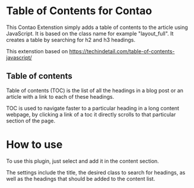 # Table of Contents for Contao
This Contao Extenstion simply adds a table of contents to the article using JavaScript. It is based on the class name for example "layout_full". It creates a table by searching for h2 and h3 headings.

This extenstion based on https://techindetail.com/table-of-contents-javascript/

## Table of contents
Table of contents (TOC) is the list of all the headings in a blog post or an article with a link to each of these headings.

TOC is used to navigate faster to a particular heading in a long content webpage, by clicking a link of a toc it directly scrolls to that particular section of the page.

# How to use

To use this plugin, just select and add it in the content section.

The settings include the title, the desired class to search for headings, as well as the headings that should be added to the content list.